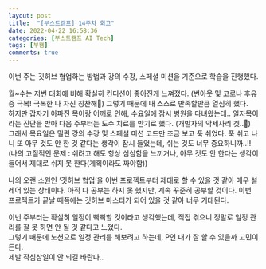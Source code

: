 ```yaml
---
layout: post
title:  "[부스트캠프] 14주차 회고"
date: 2022-04-22 16:58:36
categories: [부스트캠프 AI Tech]
tags: [부캠]
comments: true
---
```

이번 주는 깃허브 협업하는 방법과 강의 수강, 스페셜 미션을 기준으로 학습을 진행했다. 

월~수는 저번 대회에 비해 확실히 컨디션이 좋아진게 느껴졌다. (번아웃 및 코로나 후유증 극복! 극복한 나 자신 칭찬해🥰) 그렇기 때문에 내 스스로 만족할만큼 열심히 했다.  
하지만 갑자기 아파진 목이랑 어깨로 인해, 수요일에 잠시 병원을 다녀왔는데.. 일자목이라는 진단을 받아 다음 주부터는 도수 치료를 받기로 했다. (개발자의 악세사리 겟..🤣)  
그래서 목요일은 밀린 강의 수강 및 스페셜 미션 코드만 조금 보고 푹 쉬었다. 푹 쉬고 나니 또 아무 것도 안 한 것 같다는 생각이 잠시 들었는데, 쉬는 것도 너무 중요하니까..!! 
(나의 고질적인 문제 : 쉬려고 해도 항상 심심함을 느끼거나, 아무 것도 안 한다는 생각이 들어서 제대로 쉬지 못 한다(계획이라도 짜야함))

나의 오랜 소원인 ‘깃허브 협업’을 이번 프로젝트부터 제대로 할 수 있을 것 같아 매우 설레어 있는 상태이다. 아직 다 공부는 하지 못 했지만, 계속 꾸준히 공부할 것이다. 이번 프로젝트가 끝날 때쯤에는 깃허브 마스터가 되어 있을 것 같아 너무 기대된다.

이번 주부터는 확실히 일정이 빡빡할 것이라고 생각했는데, 직접 겪으니 정말로 일정 관리를 잘 못 하면 안 될 것 같다고 느꼈다.  
그렇기 때문에 노션으로 일정 관리를 해보려고 하는데, P인 내가 잘 할 수 있을까 고민이 든다.  
제발 작심삼일이 안 되길 바란다..